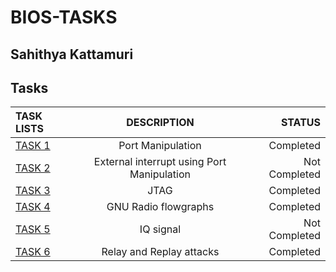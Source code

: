 # BIOS-TASKS
## Sahithya Kattamuri
## Tasks
|TASK LISTS            | DESCRIPTION                                       | STATUS        |
| :---                 |     :---:                                         |          ---: |
| [ TASK 1 ](https://github.com/Sahithya2003/BIOS-TASKS/blob/3501c3a90dadf35201d27567173618ce95a32e80/TASK%201/README.md)   |  Port Manipulation                                | Completed     |
| [ TASK 2 ](https://github.com/Sahithya2003/BIOS-TASKS/blob/3501c3a90dadf35201d27567173618ce95a32e80/TASK%202/README.md)   |  External interrupt using Port Manipulation       | Not Completed |
| [ TASK 3 ](https://github.com/Sahithya2003/BIOS-TASKS/blob/3501c3a90dadf35201d27567173618ce95a32e80/TASK%203/README.md)   |  JTAG                                             | Completed     |
| [ TASK 4 ](https://github.com/Sahithya2003/BIOS-TASKS/blob/3501c3a90dadf35201d27567173618ce95a32e80/TASK%204/README.md)   |  GNU Radio flowgraphs                             | Completed |
| [ TASK 5 ](https://github.com/Sahithya2003/BIOS-TASKS/blob/3501c3a90dadf35201d27567173618ce95a32e80/TASK%205/README.md)   |  IQ signal                                        | Not Completed |
| [ TASK 6 ](https://github.com/Sahithya2003/BIOS-TASKS/blob/3501c3a90dadf35201d27567173618ce95a32e80/TASK%206/README.md)   |  Relay and Replay attacks                         | Completed |
